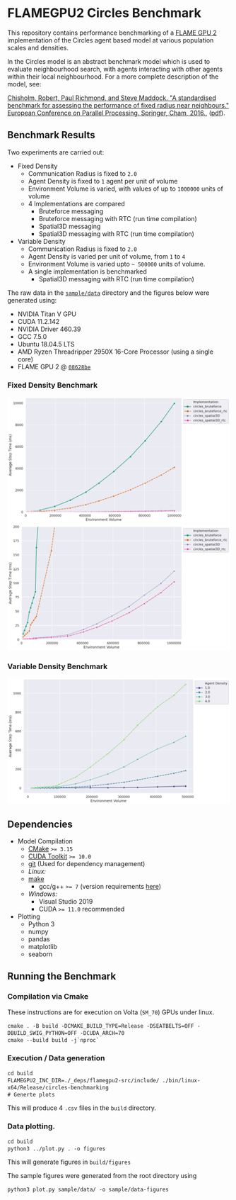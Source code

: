 # FLAMEGPU2 Circles Benchmark


This repository contains performance benchmarking of a [FLAME GPU 2](https://github.com/FLAMEGPU/FLAMEGPU2_dev) implementation of the Circles agent based model at various population scales and densities.

In the Circles model is an abstract benchmark model which is used to evaluate neighbourhood search, with agents interacting with other agents within their local neighbourhood. 
For a more complete description of the model, see:

[Chisholm, Robert, Paul Richmond, and Steve Maddock. "A standardised benchmark for assessing the performance of fixed radius near neighbours." European Conference on Parallel Processing. Springer, Cham, 2016.](https://doi.org/10.1007/978-3-319-58943-5_25), ([pdf](https://eprints.whiterose.ac.uk/104079/1/paper.pdf)).

## Benchmark Results 


Two experiments are carried out:

+ Fixed Density
    + Communication Radius is fixed to `2.0`
    + Agent Density is fixed to `1` agent per unit of volume 
    + Environment Volume is varied, with values of up to `1000000` units of volume
    + 4 Implementations are compared
        + Bruteforce messaging 
        + Bruteforce messaging with RTC (run time compilation)
        + Spatial3D messaging 
        + Spatial3D messaging with RTC (run time compilation) 
+ Variable Density
    + Communication Radius is fixed to `2.0`
    + Agent Density is varied per unit of volume, from `1` to `4`
    + Environment Volume is varied upto `~ 500000` units of volume.
    + A single implementation is benchmarked
        + Spatial3D messaging with RTC (run time compilation)


The raw data in the [`sample/data`](sample/data) directory and the figures below were generated using:

+ NVIDIA Titan V GPU
+ CUDA 11.2.142
+ NVIDIA Driver 460.39
+ GCC 7.5.0
+ Ubuntu 18.04.5 LTS
+ AMD Ryzen Threadripper 2950X 16-Core Processor (using a single core)
+ FLAME GPU 2 @ [`08628be`](https://github.com/FLAMEGPU/FLAMEGPU2_dev/tree/08628be)

### Fixed Density Benchmark

[![Fixed Density Benchmark](sample/figures/fixed-density--volume--step-ms--model--all.png)](sample/figures/fixed-density--volume--step-ms--model--all.png)
[![Fixed Density Benchmark Zoomed](sample/figures/fixed-density--volume--step-ms--model--zoomed.png)](sample/figures/fixed-density--volume--step-ms--model--zoomed.png)

### Variable Density Benchmark
[![variable-density volume](sample/figures/variable-density--volume--step-ms--density--3drtc.png)](sample/figures/variable-density--volume--step-ms--density--3drtc.png)

## Dependencies 

+ Model Compilation
    + [CMake](https://cmake.org/) `>= 3.15`
    + [CUDA Toolkit](https://developer.nvidia.com/cuda-toolkit) `>= 10.0`
    + [git](https://git-scm.com/) (Used for dependency management)
    + *Linux:*
    + [make](https://www.gnu.org/software/make/)
        + gcc/g++ `>= 7` (version requirements [here](https://docs.nvidia.com/cuda/cuda-installation-guide-linux/index.html#system-requirements))
    + *Windows:*
        + Visual Studio 2019
        + CUDA `>= 11.0` recommended
+ Plotting
    + Python 3
    + numpy
    + pandas
    + matplotlib
    + seaborn
## Running the Benchmark

### Compilation via Cmake

These instructions are for execution on Volta (`SM_70`) GPUs under linux.

```
cmake . -B build -DCMAKE_BUILD_TYPE=Release -DSEATBELTS=OFF -DBUILD_SWIG_PYTHON=OFF -DCUDA_ARCH=70
cmake --build build -j`nproc` 
```


### Execution / Data generation

```
cd build
FLAMEGPU2_INC_DIR=./_deps/flamegpu2-src/include/ ./bin/linux-x64/Release/circles-benchmarking 
# Generte plots
```

This will produce 4 `.csv` files in the `build` directory.

### Data plotting.

```
cd build
python3 ../plot.py . -o figures
```

This will generate figures in `build/figures`

The sample figures were generated from the root directory using

```
python3 plot.py sample/data/ -o sample/data-figures
```

